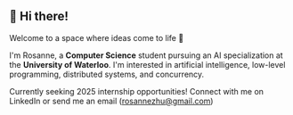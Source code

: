 ## 👋 Hi there!
Welcome to a space where ideas come to life 🌟

I'm Rosanne, a **Computer Science** student pursuing an AI specialization at the **University of Waterloo**. 
I'm interested in artificial intelligence, low-level programming, distributed systems, and concurrency. 

Currently seeking 2025 internship opportunities! Connect with me on LinkedIn or send me an email (rosannezhu@gmail.com)
